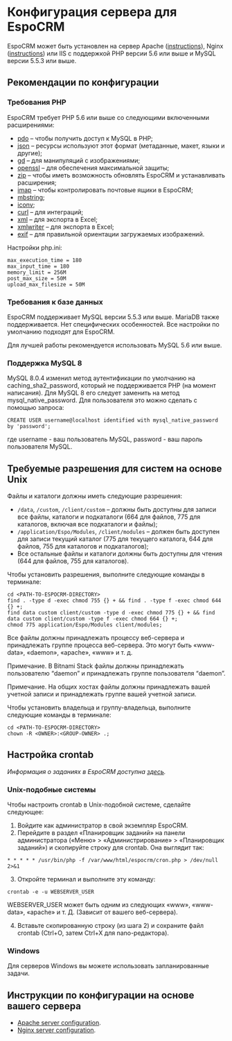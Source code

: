 # Конфигурация сервера для EspoCRM

EspoCRM может быть установлен на сервер Apache ([instructions](apache-server-configuration.md)), Nginx ([instructions](nginx-server-configuration.md)) или IIS с поддержкой PHP версии 5.6 или выше и MySQL версии 5.5.3 или выше.


## Рекомендации по конфигурации

### Требования PHP

EspoCRM требует PHP 5.6 или выше со следующими включенными расширениями:

* [pdo](http://php.net/manual/en/book.pdo.php) – чтобы получить доступ к MySQL в PHP;
* [json](http://php.net/manual/en/book.json.php) – ресурсы используют этот формат (метаданные, макет, языки и другие);
* [gd](http://php.net/manual/en/book.image.php) – для манипуляций с изображениями;
* [openssl](http://php.net/manual/en/book.openssl.php) – для обеспечения максимальной защиты;
* [zip](http://php.net/manual/en/book.zip.php) – чтобы иметь возможность обновлять EspoCRM и устанавливать расширения;
* [imap](http://php.net/manual/en/book.imap.php) – чтобы контролировать почтовые ящики в EspoCRM;
* [mbstring](http://php.net/manual/en/book.mbstring.php);
* [iconv](http://php.net/manual/en/book.iconv.php);
* [curl](http://php.net/manual/en/book.curl.php) – для интеграций;
* [xml](http://php.net/manual/en/book.xml.php) – для экспорта в Excel;
* [xmlwriter](http://php.net/manual/en/book.xmlwriter.php) – для экспорта в Excel;
* [exif](http://php.net/manual/en/book.exif.php) – для правильной ориентации загружаемых изображений.

Настройки php.ini:

```
max_execution_time = 180
max_input_time = 180
memory_limit = 256M
post_max_size = 50M
upload_max_filesize = 50M
```

### Требования к базе данных

EspoCRM поддерживает MySQL версии 5.5.3 или выше. MariaDB также поддерживается. Нет специфических особенностей. Все настройки по умолчанию подходят для EspoCRM. 

Для лучшей работы рекомендуется использовать MySQL 5.6 или выше.

### Поддержка MySQL 8

MySQL 8.0.4 изменил метод аутентификации по умолчанию на caching_sha2_password, который не поддерживается PHP (на момент написания). Для MySQL 8 его следует заменить на метод mysql_native_password. Для пользователя это можно сделать с помощью запроса:

```
CREATE USER username@localhost identified with mysql_native_password by 'password';
```
где username - ваш пользователь MySQL, password - ваш пароль пользователя MySQL.

## Требуемые разрешения для систем на основе Unix

Файлы и каталоги должны иметь следующие разрешения:

* `/data`, `/custom`, `/client/custom` – должны быть доступны для записи все файлы, каталоги и подкаталоги (664 для файлов, 775 для каталогов, включая все подкаталоги и файлы);
* `/application/Espo/Modules`, `/client/modules` – должен быть доступен для записи текущий каталог (775 для текущего каталога, 644 для файлов, 755 для каталогов и подкаталогов);
* Все остальные файлы и каталоги должны быть доступны для чтения (644 для файлов, 755 для каталогов).

Чтобы установить разрешения, выполните следующие команды в терминале:

```
cd <PATH-TO-ESPOCRM-DIRECTORY>
find . -type d -exec chmod 755 {} + && find . -type f -exec chmod 644 {} +;
find data custom client/custom -type d -exec chmod 775 {} + && find data custom client/custom -type f -exec chmod 664 {} +;
chmod 775 application/Espo/Modules client/modules;
```

Все файлы должны принадлежать процессу веб-сервера и принадлежать группе процесса веб-сервера. Это могут быть «www-data», «daemon», «apache», «www» и т. д.

Примечание. В Bitnami Stack файлы должны принадлежать пользователю “daemon” и  принадлежать группе пользователя “daemon”. 

Примечание. На общих хостах файлы должны принадлежать вашей учетной записи и принадлежать группе вашей учетной записи.

Чтобы установить владельца и группу-владельца, выполните следующие команды в терминале:

```
cd <PATH-TO-ESPOCRM-DIRECTORY>
chown -R <OWNER>:<GROUP-OWNER> .;
```

## Настройка crontab

*Информация о заданиях в EspoCRM доступна [здесь](jobs.md).*

### Unix-подобные системы

Чтобы настроить crontab в Unix-подобной системе, сделайте следующее:

1. Войдите как администратор в свой экземпляр EspoCRM.
2. Перейдите в раздел «Планировщик заданий» на панели администратора («Меню» > «Администрирование» > «Планировщик заданий») и скопируйте строку для crontab. Она выглядит так:
```
* * * * * /usr/bin/php -f /var/www/html/espocrm/cron.php > /dev/null 2>&1
```
3. Откройте терминал и выполните эту команду:
```
crontab -e -u WEBSERVER_USER
```
WEBSERVER_USER может быть одним из следующих «www», «www-data», «apache» и т. Д. (Зависит от вашего веб-сервера).

4. Вставьте скопированную строку (из шага 2) и сохраните файл crontab (Ctrl+O, затем Ctrl+X для nano-редактора).

### Windows

Для серверов Windows вы можете использовать запланированные задачи.


## Инструкции по конфигурации на основе вашего сервера

* [Apache server configuration](apache-server-configuration.md).
* [Nginx server configuration](nginx-server-configuration.md).
